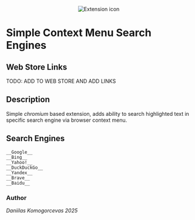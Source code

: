 <p align="center"><img src="images/icon.png" alt="Extension icon"></p>

# Simple Context Menu Search Engines

## Web Store Links
TODO: ADD TO WEB STORE AND ADD LINKS
## Description
Simple *chromium* based extension, adds ability to search highlighted text in specific search engine via browser context menu.

## Search Engines
	__Google__
	__Bing__
	__Yahoo!__
	__DuckDuckGo__
	__Yandex__
	__Brave__
	__Baidu__

### Author
*Daniilas Komogorcevas 2025*	

